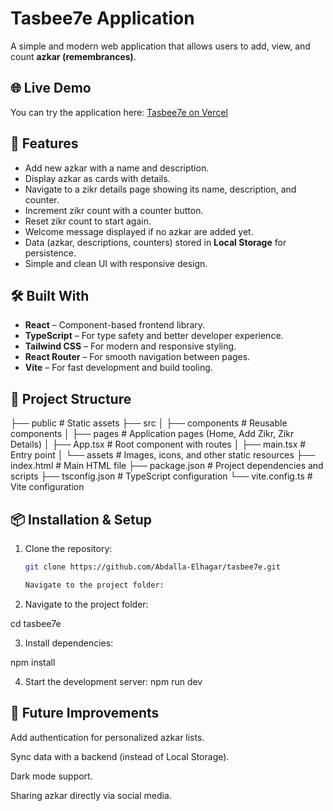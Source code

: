 # Tasbee7e Application

A simple and modern web application that allows users to add, view, and count **azkar (remembrances)**.

## 🌐 Live Demo

You can try the application here: [Tasbee7e on Vercel](https://tasbee7.vercel.app)

## 🚀 Features

- Add new azkar with a name and description.
- Display azkar as cards with details.
- Navigate to a zikr details page showing its name, description, and counter.
- Increment zikr count with a counter button.
- Reset zikr count to start again.
- Welcome message displayed if no azkar are added yet.
- Data (azkar, descriptions, counters) stored in **Local Storage** for persistence.
- Simple and clean UI with responsive design.

## 🛠️ Built With

- **React** – Component-based frontend library.
- **TypeScript** – For type safety and better developer experience.
- **Tailwind CSS** – For modern and responsive styling.
- **React Router** – For smooth navigation between pages.
- **Vite** – For fast development and build tooling.

## 📂 Project Structure

├── public              # Static assets
├── src
│   ├── components      # Reusable components
│   ├── pages           # Application pages (Home, Add Zikr, Zikr Details)
│   ├── App.tsx         # Root component with routes
│   ├── main.tsx        # Entry point
│   └── assets          # Images, icons, and other static resources
├── index.html          # Main HTML file
├── package.json        # Project dependencies and scripts
├── tsconfig.json       # TypeScript configuration
└── vite.config.ts      # Vite configuration


## 📦 Installation & Setup

1. Clone the repository:
   ```bash
   git clone https://github.com/Abdalla-Elhagar/tasbee7e.git

   Navigate to the project folder:

2. Navigate to the project folder:

cd tasbee7e

3. Install dependencies:

npm install

4. Start the development server:
   npm run dev

## 📌 Future Improvements

Add authentication for personalized azkar lists.

Sync data with a backend (instead of Local Storage).

Dark mode support.

Sharing azkar directly via social media.
